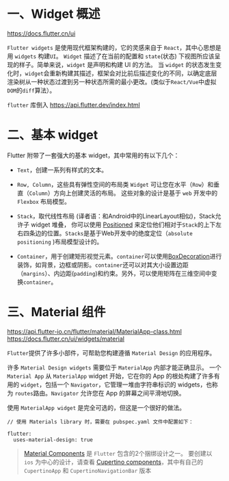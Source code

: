 # 一、Widget 概述

<https://docs.flutter.cn/ui>

`Flutter widgets` 是使用现代框架构建的，它的灵感来自于 `React`，其中心思想是用 `widgets` 构建`UI`。
 `Widget` 描述了在当前的配置和 `state`(状态) 下视图所应该呈现的样子。简单来说，`widget` 是声明和构建 UI 的方法。 
当 `widget` 的状态发生变化时，`widget`会重新构建其描述，框架会对比前后描述变化的不同，以确定底层渲染树从一种状态过渡到另一种状态所需的最小更改。(类似于`React/Vue`中虚拟`DOM`的`diff`算法）。

`flutter` 库倒入 https://api.flutter.dev/index.html

# 二、基本 widget

Flutter 附带了一套强大的基本 widget，其中常用的有以下几个：

* `Text`，创建一系列有样式的文本。

* `Row, Column`，这些具有弹性空间的布局类 `Widget` 可让您在水平（`Row`）和垂直（`Column`）方向上创建灵活的布局。 这些对象的设计是基于 `web` 开发中的 `Flexbox` 布局模型。

* `Stack`，取代线性布局 (译者语：和Android中的LinearLayout相似)，Stack允许子 widget 堆叠， 你可以使用 [Positioned](https://api.flutter.dev/flutter/widgets/Positioned-class.html) 来定位他们相对于`Stack`的上下左右四条边的位置。`Stacks`是基于Web开发中的绝度定位（`absolute positioning` )布局模型设计的。

* `Container`，用于创建矩形视觉元素。`container`可以使用[BoxDecoration](https://api.flutter.dev/flutter/painting/BoxDecoration-class.html)进行装饰，如背景，边框或阴影。`container`还可以对其大小设置边距（`margins`）、内边距(`padding`)和约束。另外，可以使用矩阵在三维空间中变换`container`。


# 三、Material 组件

<https://api.flutter-io.cn/flutter/material/MaterialApp-class.html>
<https://docs.flutter.cn/ui/widgets/material>

`Flutter`提供了许多小部件，可帮助您构建遵循 `Material Design` 的应用程序。

许多 `Material Design widgets` 需要位于 `MaterialApp` 内部才能正确显示。
一个 `Material App` 从 `MaterialApp` widget 开始，它在你的 App 的根处构建了许多有用的 `widget`，包括一个 `Navigator`，它管理一堆由字符串标识的 widgets，也称为 `routes`路由。`Navigator` 允许您在 App 的屏幕之间平滑地切换。

使用 `MaterialApp widget` 是完全可选的，但这是一个很好的做法。

```
// 使用 Materials library 时，需要在 pubspec.yaml 文件中配置如下：

flutter:
  uses-material-design: true
```


> [Material Components](https://docs.flutter.cn/ui/widgets/material) 是 `Flutter` 包含的2个捆绑设计之一。
> 要创建以 `ios` 为中心的设计，请查看 [Cupertino components](https://docs.flutter.cn/ui/widgets/cupertino)，其中有自己的 `CupertinoApp` 和 `CupertinoNavigationBar` 版本


